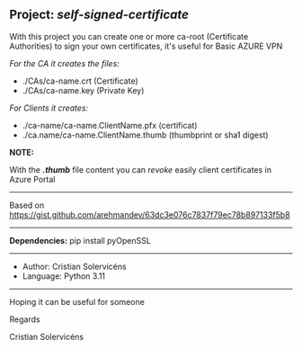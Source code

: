 ## Project: _self-signed-certificate_

With this project you can create one or more ca-root (Certificate Authorities)
to sign your own certificates, it's useful for Basic AZURE VPN

_For the CA it creates the files:_
* ./CAs/ca-name.crt  (Certificate)
* ./CAs/ca-name.key  (Private Key)

_For Clients it creates:_
* ./ca-name/ca-name.ClientName.pfx (certificat)
* ./ca.name/ca-name.ClientName.thumb (thumbprint or sha1 digest)

**NOTE:**

With the _**.thumb**_ file content you can *revoke* easily client certificates in Azure Portal

---
Based on https://gist.github.com/arehmandev/63dc3e076c7837f79ec78b897133f5b8

---
 **Dependencies:** pip install pyOpenSSL

***
* Author: Cristian Solervicéns
* Language: Python 3.11
***

Hoping it can be useful for someone

Regards

Cristian Solervicéns